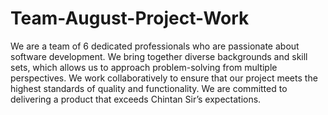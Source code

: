 # Team-August-Project-Work

We are a team of 6 dedicated professionals who are passionate about software development. We bring together diverse backgrounds and skill sets, which allows us to approach problem-solving from multiple perspectives. We work collaboratively to ensure that our project meets the highest standards of quality and functionality. We are committed to delivering a product that exceeds Chintan Sir’s expectations.
